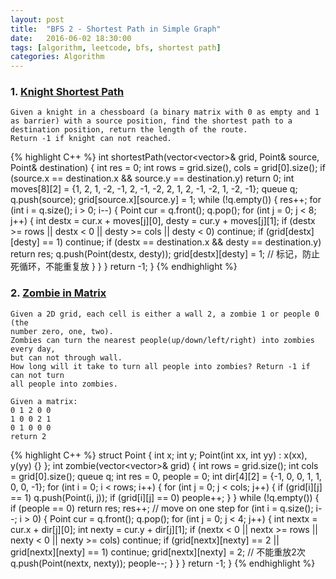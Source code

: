 ```yaml
---
layout: post
title:  "BFS 2 - Shortest Path in Simple Graph"
date:   2016-06-02 18:30:00
tags: [algorithm, leetcode, bfs, shortest path]
categories: Algorithm
---
```


### 1. [Knight Shortest Path](http://www.lintcode.com/en/problem/knight-shortest-path/)
```
Given a knight in a chessboard (a binary matrix with 0 as empty and 1 as barrier) with a source position, find the shortest path to a destination position, return the length of the route.
Return -1 if knight can not reached.
```
{% highlight C++ %}
int shortestPath(vector<vector<bool>>& grid, Point& source,
                 Point& destination) {
  int res = 0;
  int rows = grid.size(), cols = grid[0].size();
  if (source.x == destination.x && source.y == destination.y) return 0;
  int moves[8][2] = {1, 2, 1, -2, -1, 2, -1, -2, 2, 1, 2, -1, -2, 1, -2, -1};
  queue<Point> q;
  q.push(source);
  grid[source.x][source.y] = 1;
  while (!q.empty()) {
    res++;
    for (int i = q.size(); i > 0; i--) {
      Point cur = q.front();
      q.pop();
      for (int j = 0; j < 8; j++) {
        int destx = cur.x + moves[j][0], desty = cur.y + moves[j][1];
        if (destx >= rows || destx < 0 || desty >= cols || desty < 0) continue;
        if (grid[destx][desty] == 1) continue;
        if (destx == destination.x && desty == destination.y) return res;
        q.push(Point(destx, desty));
        grid[destx][desty] = 1;  // 标记，防止死循环，不能重复放
      }
    }
  }
  return -1;
}
{% endhighlight %}

### 2. [Zombie in Matrix](http://www.lintcode.com/en/problem/zombie-in-matrix/)
```
Given a 2D grid, each cell is either a wall 2, a zombie 1 or people 0 (the
number zero, one, two).
Zombies can turn the nearest people(up/down/left/right) into zombies every day,
but can not through wall.
How long will it take to turn all people into zombies? Return -1 if can not turn
all people into zombies.

Given a matrix:
0 1 2 0 0
1 0 0 2 1
0 1 0 0 0
return 2
```
{% highlight C++ %}
struct Point {
  int x;
  int y;
  Point(int xx, int yy) : x(xx), y(yy) {}
};
int zombie(vector<vector<int>>& grid) {
  int rows = grid.size();
  int cols = grid[0].size();
  queue<Point> q;
  int res = 0, people = 0;
  int dir[4][2] = {-1, 0, 0, 1, 1, 0, 0, -1};
  for (int i = 0; i < rows; i++) {
    for (int j = 0; j < cols; j++) {
      if (grid[i][j] == 1) q.push(Point(i, j));
      if (grid[i][j] == 0) people++;
    }
  }
  while (!q.empty()) {
    if (people == 0) return res;
    res++;
    // move on one step
    for (int i = q.size(); i--; i > 0) {
      Point cur = q.front();
      q.pop();
      for (int j = 0; j < 4; j++) {
        int nextx = cur.x + dir[j][0];
        int nexty = cur.y + dir[j][1];
        if (nextx < 0 || nextx >= rows || nexty < 0 || nexty >= cols) continue;
        if (grid[nextx][nexty] == 2 || grid[nextx][nexty] == 1) continue;
        grid[nextx][nexty] = 2;  // 不能重放2次
        q.push(Point(nextx, nexty));
        people--;
      }
    }
  }
  return -1;
}
{% endhighlight %}
